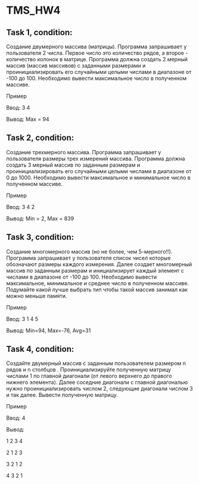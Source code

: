 # TMS_HW4

## Task 1, condition:
Создание двумерного массива (матрицы). Программа запрашивает у пользователя 2 числа. Первое число это количество рядов, а второе - количество колонок в матрице. Программа должна создать 2 мерный массив (массив массивов) с заданными размерами и проинициализировать его случайными целыми числами в диапазоне от -100 до 100. Необходимо вывести максимальное число в полученном массиве.

Пример

Ввод:  3 4

Вывод: Max = 94


## Task 2, condition:
Создание трехмерного массива. Программа запрашивает у пользователя размеры трех измерений массива. Программа должна создать 3 мерный массив по заданным размерам и проинициализировать его случайными целыми числами в диапазоне от 0 до 1000. Необходимо вывести максимальное и минимальное число в полученном массиве.

Пример

Ввод:  3 4 2

Вывод: Min = 2, Max = 839

## Task 3, condition:
Создание многомерного массив (но не более, чем 5-мерного!!). Программа запрашивает у пользователя список чисел которые обозначают размеры каждого измерения. Далее создает многомерный массив по заданным размерам и инициализирует каждый элемент с числами в диапазоне от -100 до 100. Необходимо вывести максимальное, минимальное и среднее число в полученном массиве.
Подумайте какой лучше выбрать тип чтобы такой массив занимал как можно меньше памяти.

Пример

Ввод: 3 1 4 5

Вывод: Min=94, Max=-76, Avg=31

## Task 4, condition:
Создайте двумерный массив с заданным пользователем размером n рядов и n столбцов . Проинициализируйте полученную матрицу числами 1 по главной диагонали (от левого верхнего до правого нижнего элемента). Далее соседние диагонали с главной диагональю нужно проинициализировать числом 2, следующие диагонали числом 3 и так далее. Вывести полученную матрицу.  

Пример

Ввод:  4

Вывод:

1 2 3 4 

2 1 2 3

3 2 1 2 

4 3 2 1
